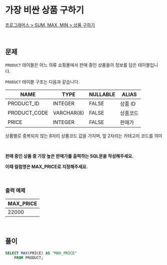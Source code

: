 # 가장 비싼 상품 구하기

[프로그래머스 > SUM, MAX, MIN > 상품 구하기](https://school.programmers.co.kr/learn/courses/30/lessons/131697)

<br/>

## 문제

`PRODUCT` 테이블은 어느 의류 쇼핑몰에서 판매 중인 상품들의 정보를 담은 테이블입니다.

`PRODUCT` 테이블 구조는 다음과 같습니다.

| NAME         | TYPE       | NULLABLE | ALIAS    |
| ------------ | ---------- | -------- | -------- |
| PRODUCT_ID   | INTEGER    | FALSE    | 상품 ID  |
| PRODUCT_CODE | VARCHAR(8) | FALSE    | 상품코드 |
| PRICE        | INTEGER    | FALSE    | 판매가   |

상품별로 중복되지 않는 8자리 상품코드 값을 가지며, 앞 2자리는 카테고리 코드를 의미

<br/>

**판매 중인 상품 중 가장 높은 판매가를 출력하는 SQL문을 작성해주세요.**

**이때 컬럼명은 MAX_PRICE로 지정해주세요.**

<br/>

### 출력 예제

| MAX_PRICE |
| --------- |
| 22000     |

<br/>

## 풀이

```SQL
SELECT MAX(PRICE) AS "MAX_PRICE"
    FROM PRODUCT;
```

